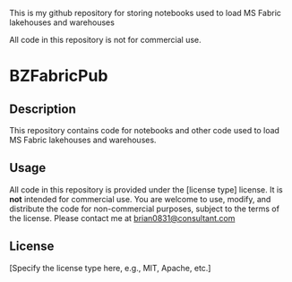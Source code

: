 This is my github repository for storing notebooks used to load MS Fabric lakehouses and warehouses

All code in this repository is not for commercial use.


# BZFabricPub

## Description
This repository contains code for notebooks and other code used to load MS Fabric lakehouses and warehouses.

## Usage
All code in this repository is provided under the [license type] license. It is **not** intended for commercial use. You are welcome to use, modify, and distribute the code for non-commercial purposes, subject to the terms of the license.
Please contact me at brian0831@consultant.com 

## License
[Specify the license type here, e.g., MIT, Apache, etc.]


